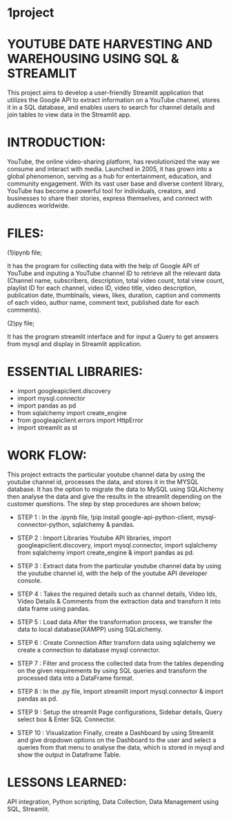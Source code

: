# 1project
# YOUTUBE DATE HARVESTING AND WAREHOUSING USING SQL & STREAMLIT

  This project aims to develop a user-friendly Streamlit application that utilizes the Google API to extract information on a YouTube channel, stores it in a SQL database, and enables users to search for channel details and join tables to view data in the Streamlit app.

# INTRODUCTION:

  YouTube, the online video-sharing platform, has revolutionized the way we consume and interact with media. Launched in 2005, it has grown into a global phenomenon, serving as a hub for entertainment, education, and community engagement. With its vast user base and diverse content library, YouTube has become a powerful tool for individuals, creators, and businesses to share their stories, express themselves, and connect with audiences worldwide.

# FILES:

(1)ipynb file;
 
  It has the program for collecting data with the help of Google API of YouTube and inputing a YouTube channel ID to retrieve all the relevant data (Channel name, subscribers, description, total video count, total view count, playlist ID for each channel, video ID, video title, video description, publication date, thumblnails, views, likes, duration, caption and comments of each video, author name, comment text, published date for each comments).

(2)py file;

  It has the program streamlit interface and for input a Query to get answers from mysql and display in Streamlit application.

# ESSENTIAL LIBRARIES:

* import googleapiclient.discovery
* import mysql.connector
* import pandas as pd
* from sqlalchemy import create_engine
* from googleapiclient.errors import HttpError
* import streamlit as st

# WORK FLOW:

  This project extracts the particular youtube channel data by using the youtube channel id, processes the data, and stores it in the MYSQL database. It has the option to migrate the data to MySQL using SQLAlchemy then analyse the data and give the results in the streamlit depending on the customer questions. The step by step procedures are shown below;
  
* STEP 1 : In the .ipynb file, !pip install google-api-python-client, mysql-connector-python, sqlalchemy & pandas.

* STEP 2 : Import Libraries Youtube API libraries, import googleapiclient.discovery, import mysql.connector, import sqlalchemy from sqlalchemy import create_engine & import pandas as pd.

* STEP 3 : Extract data from the particular youtube channel data by using the youtube channel id, with the help of the youtube API developer console.  

* STEP 4 : Takes the required details such as channel details, Video Ids, Video Details & Comments from the extraction data and transforn it into data frame using pandas.

* STEP 5 : Load data After the transformation process, we transfer the data to local database(XAMPP) using SQLalchemy. 

* STEP 6 : Create Connection After transforn data using sqlalchemy we create a connection to database mysql connector. 

* STEP 7 : Filter and process the collected data from the tables depending on the given requirements by using SQL queries and transform the processed data into a DataFrame format.

* STEP 8 : In the .py file, Import streamlit import mysql.connector & import pandas as pd.

* STEP 9 : Setup the streamlit Page configurations, Sidebar details, Query select box & Enter SQL Connector.

* STEP 10 : Visualization Finally, create a Dashboard by using Streamlit and give dropdown options on the Dashboard to the user and select a queries from that menu to analyse the data, 
          which is stored in mysql and show the output in Dataframe Table.

# LESSONS LEARNED:

API integration, Python scripting, Data Collection, Data Management using SQL, Streamlit.

